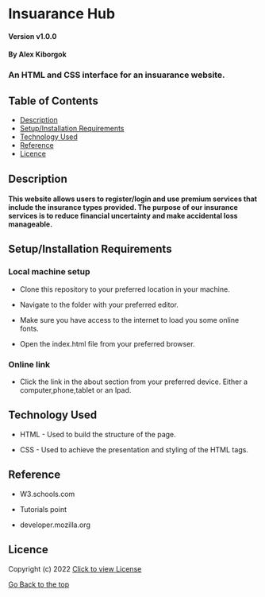 # Insuarance Hub

#### Version v1.0.0
#### By Alex Kiborgok
### An HTML and CSS interface for an insuarance website.

## Table of Contents

+ [Description](#description)
+ [Setup/Installation Requirements](#setup/installation-requirements)
+ [Technology Used](#technology-used)
+ [Reference](#reference)
+ [Licence](#licence)

## Description
#### This website allows users to register/login and use premium services that include the insurance types provided. The purpose of our insurance services is to reduce financial uncertainty and make accidental loss manageable.

## Setup/Installation Requirements
### Local machine setup
* Clone this repository to your preferred location in your machine.

* Navigate to the folder with your preferred editor.

* Make sure you have access to the internet to load you some online fonts.

* Open the index.html file from your preferred browser.
### Online link
* Click the link in the about section from your preferred device. Either a computer,phone,tablet or an Ipad.

## Technology Used
* HTML - Used to build the structure of the page.

* CSS - Used to achieve the presentation and styling of the HTML tags.

## Reference
* W3.schools.com

* Tutorials point

* developer.mozilla.org

## Licence

Copyright (c) 2022 [Click to view License](LICENSE)

[Go Back to the top](#description)